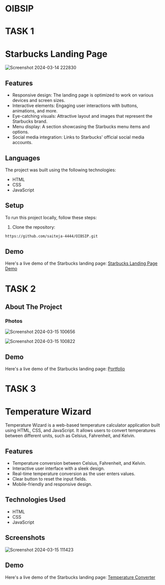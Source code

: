 # OIBSIP
# TASK 1
# Starbucks Landing Page
![Screenshot 2024-03-14 222830](https://github.com/saiteja-4444/OIBSIP/assets/140083199/bf699f43-2ad3-4e70-8d0a-a143c7b9957e)
## Features

- Responsive design: The landing page is optimized to work on various devices and screen sizes.
- Interactive elements: Engaging user interactions with buttons, animations, and more.
- Eye-catching visuals: Attractive layout and images that represent the Starbucks brand.
- Menu display: A section showcasing the Starbucks menu items and options.
- Social media integration: Links to Starbucks' official social media accounts.


## Languages

The project was built using the following technologies:

- HTML
- CSS
- JavaScript

## Setup

To run this project locally, follow these steps:

1. Clone the repository:
 ```sh
 https://github.com/saiteja-4444/OIBSIP.git
 ```


## Demo

Here's a live demo of the Starbucks landing page: [Starbucks Landing Page Demo]()


# TASK 2

## About The Project
  
  ### Photos

  
![Screenshot 2024-03-15 100656](https://github.com/saiteja-4444/OIBSIP/assets/140083199/97934dd6-844c-41ce-9e79-d44f23f974ca)


![Screenshot 2024-03-15 100822](https://github.com/saiteja-4444/OIBSIP/assets/140083199/758036b4-3a67-4b52-934c-9baa27dc54c7)

## Demo

Here's a live demo of the Starbucks landing page: [Portfolio]()


# TASK 3
# Temperature Wizard

Temperature Wizard is a web-based temperature calculator application built using HTML, CSS, and JavaScript. It allows users to convert temperatures between different units, such as Celsius, Fahrenheit, and Kelvin.


## Features

- Temperature conversion between Celsius, Fahrenheit, and Kelvin.
- Interactive user interface with a sleek design.
- Real-time temperature conversion as the user enters values.
- Clear button to reset the input fields.
- Mobile-friendly and responsive design.

## Technologies Used
- HTML
- CSS
- JavaScript

## Screenshots
![Screenshot 2024-03-15 111423](https://github.com/saiteja-4444/OIBSIP/assets/140083199/31e17263-5951-4d7c-a6a9-26276b39dd9f)

## Demo

Here's a live demo of the Starbucks landing page: [Temperature Converter]()



